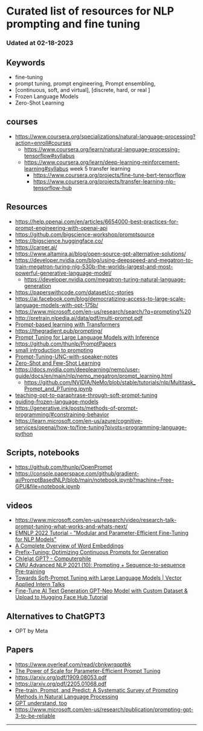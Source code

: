 # Curated list of resources for NLP prompting and fine tuning
### Udated at 02-18-2023

## Keywords
- fine-tuning
- prompt tuning, prompt engineering, Prompt ensembling, 
- [continuous, soft, and virtual], [discrete, hard, or real ]
- Frozen Language Models
- Zero-Shot Learning

## courses
- https://www.coursera.org/specializations/natural-language-processing?action=enroll#courses 
  - https://www.coursera.org/learn/natural-language-processing-tensorflow#syllabus
  - https://www.coursera.org/learn/deep-learning-reinforcement-learning#syllabus week 5 transfer learning
    - https://www.coursera.org/projects/fine-tune-bert-tensorflow
    - https://www.coursera.org/projects/transfer-learning-nlp-tensorflow-hub

## Resources
- https://help.openai.com/en/articles/6654000-best-practices-for-prompt-engineering-with-openai-api
- https://github.com/bigscience-workshop/promptsource
- https://bigscience.huggingface.co/
- https://carper.ai/
- https://www.altamira.ai/blog/open-source-gpt-alternative-solutions/
- https://developer.nvidia.com/blog/using-deepspeed-and-megatron-to-train-megatron-turing-nlg-530b-the-worlds-largest-and-most-powerful-generative-language-model/
  - https://developer.nvidia.com/megatron-turing-natural-language-generation
- https://paperswithcode.com/dataset/cc-stories
- https://ai.facebook.com/blog/democratizing-access-to-large-scale-language-models-with-opt-175b/
- https://www.microsoft.com/en-us/research/search/?q=prompting%20
- http://pretrain.nlpedia.ai/data/pdf/multi-prompt.pdf
- [Prompt-based learning with Transformers](https://developers.reinfer.io/blog/2022/05/04/prompting)
- https://thegradient.pub/prompting/
- [Prompt Tuning for Large Language Models with Inference](https://www.pragnakalp.com/prompt-tuning-for-large-language-models-with-inference/)
- https://github.com/thunlp/PromptPapers
- [small introduction to prompting](https://finisky.github.io/briefintrotoprompt.en/)
- [Prompt-Tuning-UNC-with-speaker-notes](https://blester125.com/static/presentations/slides/Prompt-Tuning-UNC-with-speaker-notes.pdf)
- [Zero-Shot and Few-Shot Learning](https://www.inovex.de/de/blog/prompt-engineering-guide/)
- https://docs.nvidia.com/deeplearning/nemo/user-guide/docs/en/main/nlp/nemo_megatron/prompt_learning.html
  - https://github.com/NVIDIA/NeMo/blob/stable/tutorials/nlp/Multitask_Prompt_and_PTuning.ipynb
- [teaching-opt-to-paraphrase-through-soft-prompt-tuning](https://medium.com/ai-singapore/teaching-opt-to-paraphrase-through-soft-prompt-tuning-4c1a1e852cb8)
- [guiding-frozen-language-models](https://ai.googleblog.com/2022/02/guiding-frozen-language-models-with.html)
- https://generative.ink/posts/methods-of-prompt-programming/#constraining-behavior
- https://learn.microsoft.com/en-us/azure/cognitive-services/openai/how-to/fine-tuning?pivots=programming-language-python

## Scripts, notebooks
- https://github.com/thunlp/OpenPrompt
- https://console.paperspace.com/github/gradient-ai/PromptBasedNLP/blob/main/notebook.ipynb?machine=Free-GPU&file=notebook.ipynb

## videos
- https://www.microsoft.com/en-us/research/video/research-talk-prompt-tuning-what-works-and-whats-next/
- [ EMNLP 2022 Tutorial - "Modular and Parameter-Efficient Fine-Tuning for NLP Models" ](https://www.youtube.com/watch?v=KoOlcX3XLd4)
- [ A Complete Overview of Word Embeddings ](https://www.youtube.com/watch?v=5MaWmXwxFNQ)
- [ Prefix-Tuning: Optimizing Continuous Prompts for Generation ](https://www.youtube.com/watch?v=TwE2m6Z991s)
- [ Ch(e)at GPT? - Computerphile ](https://www.youtube.com/watch?v=XZJc1p6RE78)
- [ CMU Advanced NLP 2021 (10): Prompting + Sequence-to-sequence Pre-training ](https://www.youtube.com/watch?v=TE6urdkTR4I)
- [ Towards Soft-Prompt Tuning with Large Language Models | Vector Applied Intern Talks ](https://www.youtube.com/watch?v=nnylYEh4bpI)
- [ Fine-Tune AI Text Generation GPT-Neo Model with Custom Dataset & Upload to Hugging Face Hub Tutorial ](https://www.youtube.com/watch?v=uE0_XKh2d6g)

## Alternatives to ChatGPT3
- OPT by Meta

## Papers
- https://www.overleaf.com/read/cbnkwrqqptbk
- [The Power of Scale for Parameter-Efficient Prompt Tuning](https://arxiv.org/pdf/2104.08691.pdf)
- https://arxiv.org/pdf/1909.08053.pdf
- https://arxiv.org/pdf/2205.01068.pdf
- [Pre-train, Prompt, and Predict: A Systematic Survey of Prompting Methods in Natural Language Processing](https://arxiv.org/pdf/2107.13586v1.pdf)
- [GPT understand, too](https://arxiv.org/pdf/2103.10385.pdf)
- https://www.microsoft.com/en-us/research/publication/prompting-gpt-3-to-be-reliable
-------------------------------------------
